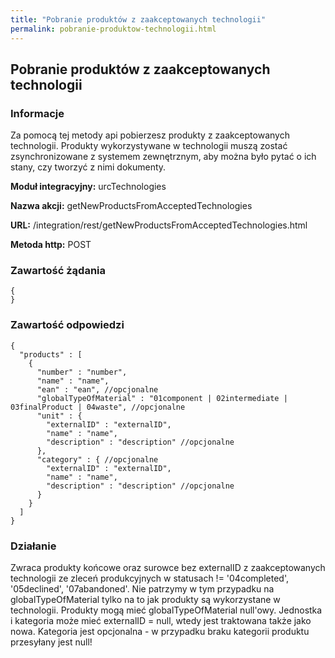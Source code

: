 ```yaml
---
title: "Pobranie produktów z zaakceptowanych technologii"
permalink: pobranie-produktow-technologii.html
---
```


## Pobranie produktów z zaakceptowanych technologii
### Informacje

Za pomocą tej metody api pobierzesz produkty z zaakceptowanych technologii. Produkty wykorzystywane w technologii muszą zostać zsynchronizowane z systemem zewnętrznym, aby można było pytać o ich stany, czy tworzyć z nimi dokumenty.

  **Moduł integracyjny:** urcTechnologies

  **Nazwa akcji:** getNewProductsFromAcceptedTechnologies

  **URL:** /integration/rest/getNewProductsFromAcceptedTechnologies.html

  **Metoda http:** POST

### Zawartość żądania
~~~~~~~~
{
}
~~~~~~~~


### Zawartość odpowiedzi
~~~~~~~~
{
  "products" : [
    {
      "number" : "number",
      "name" : "name",
      "ean" : "ean", //opcjonalne
      "globalTypeOfMaterial" : "01component | 02intermediate | 03finalProduct | 04waste", //opcjonalne
      "unit" : {
        "externalID" : "externalID",
        "name" : "name",
        "description" : "description" //opcjonalne
      },
      "category" : { //opcjonalne
        "externalID" : "externalID",
        "name" : "name",
        "description" : "description" //opcjonalne
      }
    }
  ]
}
~~~~~~~~

### Działanie
Zwraca produkty końcowe oraz surowce bez externalID z zaakceptowanych technologii ze zleceń produkcyjnych w statusach != '04completed', '05declined', '07abandoned'. Nie patrzymy w tym przypadku na globalTypeOfMaterial tylko na to jak produkty są wykorzystane w technologii.  Produkty mogą mieć globalTypeOfMaterial null'owy. Jednostka i kategoria może mieć externalID = null, wtedy jest traktowana także jako nowa. Kategoria jest opcjonalna  - w przypadku braku kategorii produktu przesyłany jest null!